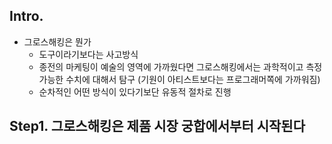 ## Intro.
- 그로스해킹은 뭔가 
	- 도구이라기보다는 사고방식
	- 종전의 마케팅이 예술의 영역에 가까웠다면 그로스해킹에서는 과학적이고 측정 가능한 수치에 대해서 탐구 (기원이 아티스트보다는 프로그래머쪽에 가까워짐)
	- 순차적인 어떤 방식이 있다기보단 유동적 절차로 진행

## Step1. 그로스해킹은 제품 시장 궁합에서부터 시작된다

